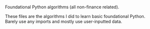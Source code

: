 Foundational Python algorithms (all non-finance related).

These files are the algorithms I did to learn basic foundational Python. Barely use any imports and mostly use user-inputted data.

